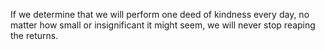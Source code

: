 If we determine that we will perform one deed of kindness every day, no matter how small or insignificant it might seem, we will never stop reaping the returns.
